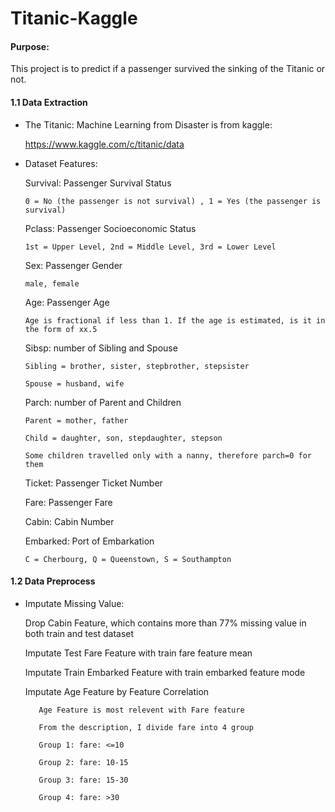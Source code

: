 # Titanic-Kaggle

#### Purpose:

This project is to predict if a passenger survived the sinking of the Titanic or not. 

#### 1.1 Data Extraction
    
   * The Titanic: Machine Learning from Disaster is from kaggle:
   
        https://www.kaggle.com/c/titanic/data
        
   * Dataset Features:
   
        Survival: Passenger Survival Status
        
         0 = No (the passenger is not survival) , 1 = Yes (the passenger is survival)
        
        Pclass: Passenger Socioeconomic Status
        
         1st = Upper Level, 2nd = Middle Level, 3rd = Lower Level
        
        Sex: Passenger Gender
        
         male, female
        
        Age: Passenger Age
        
         Age is fractional if less than 1. If the age is estimated, is it in the form of xx.5
         
        Sibsp: number of Sibling and Spouse
        
         Sibling = brother, sister, stepbrother, stepsister
        
         Spouse = husband, wife

        Parch: number of Parent and Children
        
         Parent = mother, father
        
         Child = daughter, son, stepdaughter, stepson
         
         Some children travelled only with a nanny, therefore parch=0 for them
        
        Ticket: Passenger Ticket Number
        
        Fare: Passenger Fare
        
        Cabin: Cabin Number
        
        Embarked: Port of Embarkation
        
         C = Cherbourg, Q = Queenstown, S = Southampton
        
        
#### 1.2 Data Preprocess

   * Imputate Missing Value:
        
        Drop Cabin Feature, which contains more than 77% missing value in both train and test dataset
        
        Imputate Test Fare Feature with train fare feature mean
        
        Imputate Train Embarked Feature with train embarked feature mode
        
        Imputate Age Feature by Feature Correlation
        
            Age Feature is most relevent with Fare feature 
            
            From the description, I divide fare into 4 group

            Group 1: fare: <=10
            
            Group 2: fare: 10-15
            
            Group 3: fare: 15-30
            
            Group 4: fare: >30
